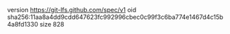 version https://git-lfs.github.com/spec/v1
oid sha256:11aa8a4dd9cdd647623fc992996cbec0c99f3c6ba774e1467d4c15b4a8fd1330
size 828
